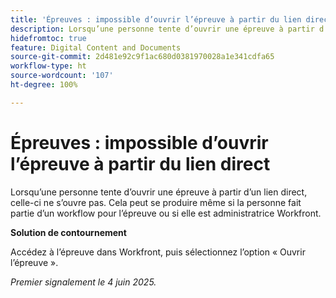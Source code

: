 ```yaml
---
title: 'Épreuves : impossible d’ouvrir l’épreuve à partir du lien direct'
description: Lorsqu’une personne tente d’ouvrir une épreuve à partir d’un lien direct, celle-ci ne s’ouvre pas. Cela peut se produire même si la personne fait partie d’un workflow pour l’épreuve ou si elle est administratrice Workfront.
hidefromtoc: true
feature: Digital Content and Documents
source-git-commit: 2d481e92c9f1ac680d0381970028a1e341cdfa65
workflow-type: ht
source-wordcount: '107'
ht-degree: 100%

---
```



# Épreuves : impossible d’ouvrir l’épreuve à partir du lien direct

Lorsqu’une personne tente d’ouvrir une épreuve à partir d’un lien direct, celle-ci ne s’ouvre pas. Cela peut se produire même si la personne fait partie d’un workflow pour l’épreuve ou si elle est administratrice Workfront.

**Solution de contournement**

Accédez à l’épreuve dans Workfront, puis sélectionnez l’option « Ouvrir l’épreuve ».

_Premier signalement le 4 juin 2025._
